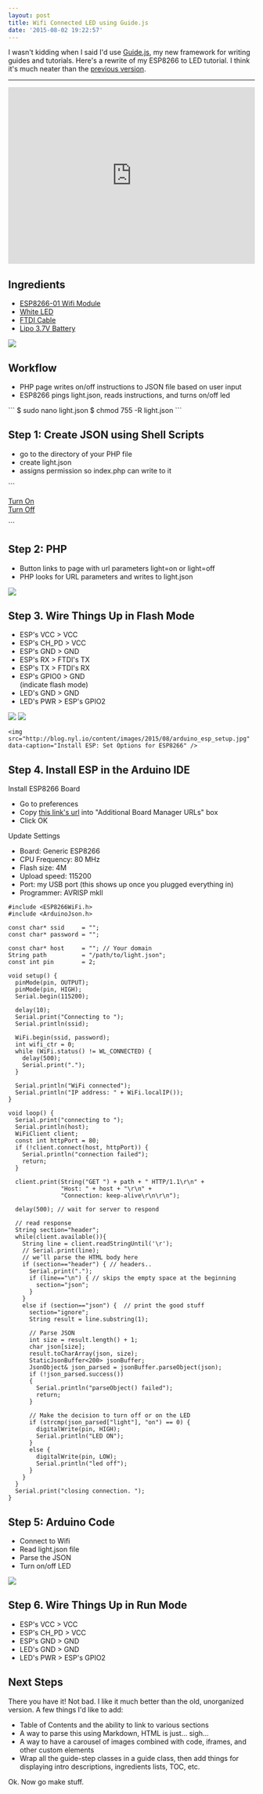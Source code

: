 ```yaml
---
layout: post
title: Wifi Connected LED using Guide.js
date: '2015-08-02 19:22:57'
---
```


I wasn't kidding when I said I'd use [Guide.js](https://github.com/neuralfirings/guide), my new framework for writing guides and tutorials. Here's a rewrite of my ESP8266 to LED tutorial. I think it's much neater than the [previous version](http://blog.nyl.io/esp8266-led-arduino/). 

---

<div class="guide-step">  
  <div class="guide-main">
<iframe class="imgur-embed" width="100%" height="360" frameborder="0" src="http://i.imgur.com/GfD93zj.gifv#embed"></iframe>
</div>
<div class="guide-text">
<h2 class="guide-title">Ingredients</h2>
<ul><li><a href="http://amzn.to/1Lu6QHu">ESP8266-01 Wifi Module</a></li>
<li><a href="http://amzn.to/1OIMPLp">White LED</a></li>
<li><a href="http://amzn.to/1ISi1tf">FTDI Cable</a></li>
<li><a href="http://amzn.to/1OXGV9W">Lipo 3.7V Battery</a></li>
</ul>

</div>
</div>

<div class="guide-step">  
  <div class="guide-images">
    <img src="http://blog.nyl.io/content/images/2015/07/esp_led_dataflow.png" data-caption="Diagram of Workflow">
  </div>
  <div class="guide-text">
    <h2 class="guide-title">Workflow</h2>
<ul>
<li>PHP page writes on/off instructions to JSON file based on user input</li>
<li>ESP8266 pings light.json, reads instructions, and turns on/off led</li<
</ul>
  </div>
</div>



<div class="guide-step">  
  <div class="guide-main">
```
$ sudo nano light.json
$ chmod 755 -R light.json
```
  </div>
  <div class="guide-text">
    <h2 class="guide-title">Step 1: Create JSON using Shell Scripts</h2>
<ul>
<li>go to the directory of your PHP file</li>
<li>create light.json</li>
<li>assigns permission so index.php can write to it</li>
</ul>
  </div>
</div>

<div class="guide-step">  
  <div class="guide-main">
```
<?php  
$light = $_GET['light'];
if($light == "on") {  
  $file = fopen("light.json", "w") or die("can't open file");
  fwrite($file, '{"light": "on"}');
  fclose($file);
} 
else if ($light == "off") {  
  $file = fopen("light.json", "w") or die("can't open file");
  fwrite($file, '{"light": "off"}');
  fclose($file);
}
?>

<a href="?light=on">Turn On</a>  
<a href="?light=off">Turn Off</a>  
<div>  
  <?php
    if($light=="on") {
      echo("Turn LED on.");
    }
    else if ($light=="off") {
      echo("Turn LED off.");
    }
    else {
      echo ("Do something.");
    }
  ?>
</div>  
```
  </div>
  <div class="guide-text">
    <h2 class="guide-title">Step 2: PHP <small><a href="https://raw.githubusercontent.com/neuralfirings/esp8266led/master/www/index.php"><i class="fa fa-cloud-download"></i></a></small></h2>

<ul>
<li>Button links to page with url parameters light=on or light=off</li>
<li>PHP looks for URL parameters and writes to light.json</li>
</ul>
  </div>
</div>


<div class="guide-step">  
  <div class="guide-images">
    <img src="http://blog.nyl.io//content/images/2015/08/espled_flashmode.png" data-caption="" />
  </div>
  <div class="guide-text">
    <h2 class="guide-title">Step 3. Wire Things Up in Flash Mode</h2>
    

<ul>
<li>ESP's VCC > VCC</li>
<li>ESP's CH_PD > VCC</li>
<li>ESP's GND > GND</li>
<li>ESP's RX > FTDI's TX</li>
<li>ESP's TX > FTDI's RX</li>
<li>ESP's GPIO0 > GND<br />(indicate flash mode)</li>
<li>LED's GND > GND</li>
<li>LED's PWR > ESP's GPIO2</li>
</ul>

  </div>
</div>


<div class="guide-step">  
  <div class="guide-images">
    <img src="http://blog.nyl.io/content/images/2015/07/arduino_pref.jpg" data-caption="Install ESP: Preferences" />
    <img src="http://blog.nyl.io/content/images/2015/07/arduino_boardmanagerurl.jpg" data-caption="Install ESP: Add Board Manager URL" />

    <img src="http://blog.nyl.io/content/images/2015/08/arduino_esp_setup.jpg" data-caption="Install ESP: Set Options for ESP8266" />

  </div>
  <div class="guide-text">
    <h2 class="guide-title">Step 4. Install ESP in the Arduino IDE</h2>

Install ESP8266 Board
<ul>
<li> Go to preferences</li>
<li> Copy <a href="http://arduino.esp8266.com/package_esp8266com_index.json">this link's url</a> into "Additional Board Manager URLs" box</li>
<li>Click OK</li>
</ul>
Update Settings
<ul>
<li>Board: Generic ESP8266</li>
<li>CPU Frequency: 80 MHz</li>
<li>Flash size: 4M</li>
<li>Upload speed: 115200</li>
<li>Port: my USB port (this shows up once you plugged everything in)</li>
<li>Programmer: AVRISP mkll</li>
</ul>
</li>
</ul>
  </div>
</div>



<div class="guide-step">  
  <div class="guide-main">

```
#include <ESP8266WiFi.h>
#include <ArduinoJson.h>

const char* ssid     = "";  
const char* password = "";

const char* host     = ""; // Your domain  
String path          = "/path/to/light.json";  
const int pin        = 2;

void setup() {  
  pinMode(pin, OUTPUT); 
  pinMode(pin, HIGH);
  Serial.begin(115200);

  delay(10);
  Serial.print("Connecting to ");
  Serial.println(ssid);

  WiFi.begin(ssid, password);
  int wifi_ctr = 0;
  while (WiFi.status() != WL_CONNECTED) {
    delay(500);
    Serial.print(".");
  }

  Serial.println("WiFi connected");  
  Serial.println("IP address: " + WiFi.localIP());
}

void loop() {  
  Serial.print("connecting to ");
  Serial.println(host);
  WiFiClient client;
  const int httpPort = 80;
  if (!client.connect(host, httpPort)) {
    Serial.println("connection failed");
    return;
  }

  client.print(String("GET ") + path + " HTTP/1.1\r\n" +
               "Host: " + host + "\r\n" + 
               "Connection: keep-alive\r\n\r\n");

  delay(500); // wait for server to respond

  // read response
  String section="header";
  while(client.available()){
    String line = client.readStringUntil('\r');
    // Serial.print(line);
    // we’ll parse the HTML body here
    if (section=="header") { // headers..
      Serial.print(".");
      if (line=="\n") { // skips the empty space at the beginning 
        section="json";
      }
    }
    else if (section=="json") {  // print the good stuff
      section="ignore";
      String result = line.substring(1);

      // Parse JSON
      int size = result.length() + 1;
      char json[size];
      result.toCharArray(json, size);
      StaticJsonBuffer<200> jsonBuffer;
      JsonObject& json_parsed = jsonBuffer.parseObject(json);
      if (!json_parsed.success())
      {
        Serial.println("parseObject() failed");
        return;
      }

      // Make the decision to turn off or on the LED
      if (strcmp(json_parsed["light"], "on") == 0) {
        digitalWrite(pin, HIGH); 
        Serial.println("LED ON");
      }
      else {
        digitalWrite(pin, LOW);
        Serial.println("led off");
      }
    }
  }
  Serial.print("closing connection. ");
}  
```

  </div>
  <div class="guide-text">
    <h2 class="guide-title">Step 5: Arduino Code <small><a href="https://raw.githubusercontent.com/neuralfirings/esp8266led/master/arduino/part2_parseresponse/part2_parseresponse.ino"><i class="fa fa-cloud-download"></i></a></small></h2>


<ul>
<li>Connect to Wifi</li>
<li>Read light.json file</li>
<li>Parse the JSON</li>
<li>Turn on/off LED</li>
</ul>

  </div>
</div>




<div class="guide-step">  
  <div class="guide-images">
    <img src="http://blog.nyl.io/content/images/2015/07/esp8266_led_battery_bb.png" data-caption="" />
  </div>
  <div class="guide-text">
    <h2 class="guide-title">Step 6. Wire Things Up in Run Mode</h2>
    

<ul>
<li>ESP's VCC > VCC</li>
<li>ESP's CH_PD > VCC</li>
<li>ESP's GND > GND</li>
<li>LED's GND > GND</li>
<li>LED's PWR > ESP's GPIO2</li>
</ul>

  </div>
</div>

## Next Steps

There you have it! Not bad. I like it much better than the old, unorganized version. A few things I'd like to add:

* Table of Contents and the ability to link to various sections
* A way to parse this using Markdown, HTML is just... sigh...
* A way to have a carousel of images combined with code, iframes, and other custom elements
* Wrap all the guide-step classes in a guide class, then add things for displaying intro descriptions, ingredients lists, TOC, etc.

Ok. Now go make stuff.
